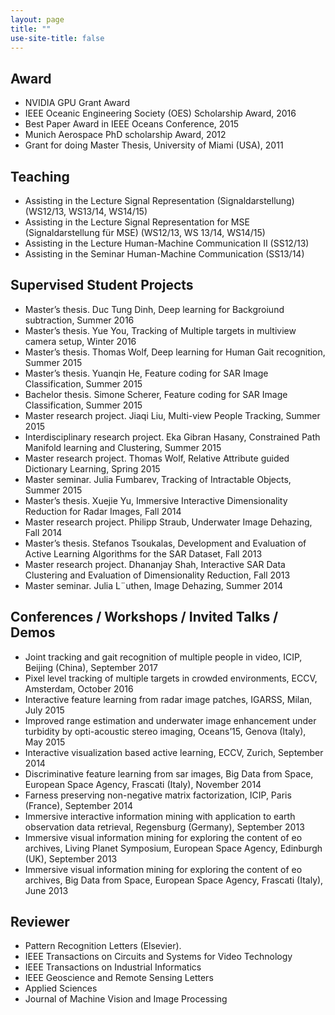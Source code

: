 ```yaml
---
layout: page
title: ""
use-site-title: false
---
```


## Award

* NVIDIA GPU Grant Award
* IEEE Oceanic Engineering Society (OES) Scholarship Award, 2016
* Best Paper Award in IEEE Oceans Conference, 2015
* Munich Aerospace PhD scholarship Award, 2012
* Grant for doing Master Thesis, University of Miami (USA), 2011

## Teaching

* Assisting in the Lecture Signal Representation (Signaldarstellung) (WS12/13, WS13/14, WS14/15)
* Assisting in the Lecture Signal Representation for MSE (Signaldarstellung für MSE) (WS12/13, WS 13/14, WS14/15)
* Assisting in the Lecture Human-Machine Communication II (SS12/13)
* Assisting in the Seminar Human-Machine Communication (SS13/14)


## Supervised Student Projects
* Master’s thesis. Duc Tung Dinh, Deep learning for Backgroiund subtraction, Summer 2016
* Master’s thesis. Yue You, Tracking of Multiple targets in multiview camera setup, Winter 2016
* Master’s thesis. Thomas Wolf, Deep learning for Human Gait recognition, Summer 2015
* Master’s thesis. Yuanqin He, Feature coding for SAR Image Classification, Summer 2015
* Bachelor thesis. Simone Scherer, Feature coding for SAR Image Classification, Summer 2015
* Master research project. Jiaqi Liu, Multi-view People Tracking, Summer 2015
* Interdisciplinary research project. Eka Gibran Hasany, Constrained Path Manifold learning and
Clustering, Summer 2015
* Master research project. Thomas Wolf, Relative Attribute guided Dictionary Learning, Spring 2015
* Master seminar. Julia Fumbarev, Tracking of Intractable Objects, Summer 2015
* Master’s thesis. Xuejie Yu, Immersive Interactive Dimensionality Reduction for Radar Images, Fall
2014
* Master research project. Philipp Straub, Underwater Image Dehazing, Fall 2014
* Master’s thesis. Stefanos Tsoukalas, Development and Evaluation of Active Learning Algorithms
for the SAR Dataset, Fall 2013
* Master research project. Dhananjay Shah, Interactive SAR Data Clustering and Evaluation of
Dimensionality Reduction, Fall 2013
* Master seminar. Julia L¨uthen, Image Dehazing, Summer 2014

## Conferences / Workshops / Invited Talks / Demos
* Joint tracking and gait recognition of multiple people in video, ICIP, Beijing (China), September 2017
* Pixel level tracking of multiple targets in crowded environments, ECCV, Amsterdam, October 2016
* Interactive feature learning from radar image patches, IGARSS, Milan, July 2015
* Improved range estimation and underwater image enhancement under turbidity by opti-acoustic stereo imaging, Oceans’15, Genova (Italy), May 2015
* Interactive visualization based active learning, ECCV, Zurich, September 2014
* Discriminative feature learning from sar images, Big Data from Space, European Space Agency,
Frascati (Italy), November 2014
* Farness preserving non-negative matrix factorization, ICIP, Paris (France), September 2014
* Immersive interactive information mining with application to earth observation data retrieval, Regensburg (Germany), September 2013
* Immersive visual information mining for exploring the content of eo archives, Living Planet Symposium, European Space Agency, Edinburgh (UK), September 2013
* Immersive visual information mining for exploring the content of eo archives, Big Data from Space,
European Space Agency, Frascati (Italy), June 2013

## Reviewer


* Pattern Recognition Letters (Elsevier).
* IEEE Transactions on Circuits and Systems for Video Technology
* IEEE Transactions on Industrial Informatics
* IEEE Geoscience and Remote Sensing Letters
* Applied Sciences 
* Journal of Machine Vision and Image Processing


